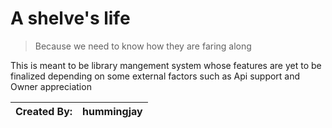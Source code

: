 
# A shelve's life
 > Because we need to know how they are faring along

This is meant to be library mangement system whose features are yet to be finalized depending on some external factors such as Api support and Owner appreciation

| Created By: | hummingjay |
| ----------- | ---------- |

